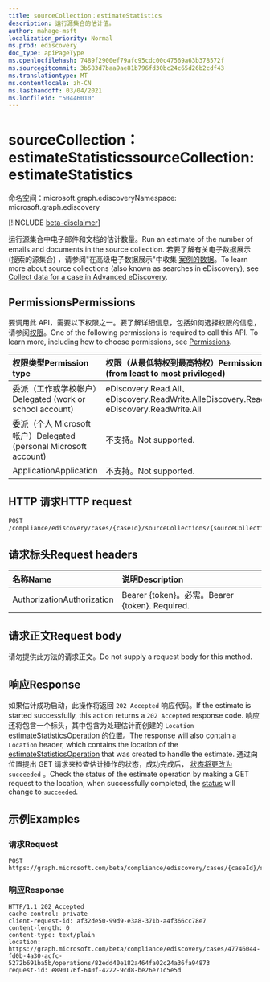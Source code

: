 ```yaml
---
title: sourceCollection：estimateStatistics
description: 运行源集合的估计值。
author: mahage-msft
localization_priority: Normal
ms.prod: ediscovery
doc_type: apiPageType
ms.openlocfilehash: 7489f2900ef79afc95cdc00c47569a63b378572f
ms.sourcegitcommit: 3b583d7baa9ae81b796fd30bc24c65d26b2cdf43
ms.translationtype: MT
ms.contentlocale: zh-CN
ms.lasthandoff: 03/04/2021
ms.locfileid: "50446010"
---
```

# <a name="sourcecollection-estimatestatistics"></a><span data-ttu-id="38439-103">sourceCollection：estimateStatistics</span><span class="sxs-lookup"><span data-stu-id="38439-103">sourceCollection: estimateStatistics</span></span>

<span data-ttu-id="38439-104">命名空间：microsoft.graph.ediscovery</span><span class="sxs-lookup"><span data-stu-id="38439-104">Namespace: microsoft.graph.ediscovery</span></span>

[!INCLUDE [beta-disclaimer](../../includes/beta-disclaimer.md)]

<span data-ttu-id="38439-105">运行源集合中电子邮件和文档的估计数量。</span><span class="sxs-lookup"><span data-stu-id="38439-105">Run an estimate of the number of emails and documents in the source collection.</span></span> <span data-ttu-id="38439-106">若要了解有关电子数据展示 (搜索的源集合) ，请参阅"在高级电子数据展示"中收集 [案例的数据](https://docs.microsoft.com/microsoft-365/compliance/collecting-data-for-ediscovery)。</span><span class="sxs-lookup"><span data-stu-id="38439-106">To learn more about source collections (also known as searches in eDiscovery), see [Collect data for a case in Advanced eDiscovery](https://docs.microsoft.com/microsoft-365/compliance/collecting-data-for-ediscovery).</span></span>

## <a name="permissions"></a><span data-ttu-id="38439-107">Permissions</span><span class="sxs-lookup"><span data-stu-id="38439-107">Permissions</span></span>

<span data-ttu-id="38439-p102">要调用此 API，需要以下权限之一。要了解详细信息，包括如何选择权限的信息，请参阅[权限](/graph/permissions-reference)。</span><span class="sxs-lookup"><span data-stu-id="38439-p102">One of the following permissions is required to call this API. To learn more, including how to choose permissions, see [Permissions](/graph/permissions-reference).</span></span>

|<span data-ttu-id="38439-110">权限类型</span><span class="sxs-lookup"><span data-stu-id="38439-110">Permission type</span></span>|<span data-ttu-id="38439-111">权限（从最低特权到最高特权）</span><span class="sxs-lookup"><span data-stu-id="38439-111">Permissions (from least to most privileged)</span></span>|
|:---|:---|
|<span data-ttu-id="38439-112">委派（工作或学校帐户）</span><span class="sxs-lookup"><span data-stu-id="38439-112">Delegated (work or school account)</span></span>|<span data-ttu-id="38439-113">eDiscovery.Read.All、eDiscovery.ReadWrite.All</span><span class="sxs-lookup"><span data-stu-id="38439-113">eDiscovery.Read.All, eDiscovery.ReadWrite.All</span></span>|
|<span data-ttu-id="38439-114">委派（个人 Microsoft 帐户）</span><span class="sxs-lookup"><span data-stu-id="38439-114">Delegated (personal Microsoft account)</span></span>|<span data-ttu-id="38439-115">不支持。</span><span class="sxs-lookup"><span data-stu-id="38439-115">Not supported.</span></span>|
|<span data-ttu-id="38439-116">Application</span><span class="sxs-lookup"><span data-stu-id="38439-116">Application</span></span>|<span data-ttu-id="38439-117">不支持。</span><span class="sxs-lookup"><span data-stu-id="38439-117">Not supported.</span></span>|

## <a name="http-request"></a><span data-ttu-id="38439-118">HTTP 请求</span><span class="sxs-lookup"><span data-stu-id="38439-118">HTTP request</span></span>

<!-- {
  "blockType": "ignored"
}
-->

``` http
POST /compliance/ediscovery/cases/{caseId}/sourceCollections/{sourceCollectionId}/estimateStatistics
```

## <a name="request-headers"></a><span data-ttu-id="38439-119">请求标头</span><span class="sxs-lookup"><span data-stu-id="38439-119">Request headers</span></span>

|<span data-ttu-id="38439-120">名称</span><span class="sxs-lookup"><span data-stu-id="38439-120">Name</span></span>|<span data-ttu-id="38439-121">说明</span><span class="sxs-lookup"><span data-stu-id="38439-121">Description</span></span>|
|:---|:---|
|<span data-ttu-id="38439-122">Authorization</span><span class="sxs-lookup"><span data-stu-id="38439-122">Authorization</span></span>|<span data-ttu-id="38439-p103">Bearer {token}。必需。</span><span class="sxs-lookup"><span data-stu-id="38439-p103">Bearer {token}. Required.</span></span>|

## <a name="request-body"></a><span data-ttu-id="38439-125">请求正文</span><span class="sxs-lookup"><span data-stu-id="38439-125">Request body</span></span>

<span data-ttu-id="38439-126">请勿提供此方法的请求正文。</span><span class="sxs-lookup"><span data-stu-id="38439-126">Do not supply a request body for this method.</span></span>

## <a name="response"></a><span data-ttu-id="38439-127">响应</span><span class="sxs-lookup"><span data-stu-id="38439-127">Response</span></span>

<span data-ttu-id="38439-128">如果估计成功启动，此操作将返回 `202 Accepted` 响应代码。</span><span class="sxs-lookup"><span data-stu-id="38439-128">If the estimate is started successfully, this action returns a `202 Accepted` response code.</span></span> <span data-ttu-id="38439-129">响应还将包含一个标头，其中包含为处理估计而创建的 `Location` [estimateStatisticsOperation](../resources/ediscovery-estimatestatisticsoperation.md) 的位置。</span><span class="sxs-lookup"><span data-stu-id="38439-129">The response will also contain a `Location` header, which contains the location of the [estimateStatisticsOperation](../resources/ediscovery-estimatestatisticsoperation.md) that was created to handle the estimate.</span></span> <span data-ttu-id="38439-130">通过向位置提出 GET 请求来检查估计操作的状态，成功完成后， [状态将更改为](../resources/ediscovery-caseoperation.md#caseoperationstatus-values) `succeeded` 。</span><span class="sxs-lookup"><span data-stu-id="38439-130">Check the status of the estimate operation by making a GET request to the location, when successfully completed, the [status](../resources/ediscovery-caseoperation.md#caseoperationstatus-values) will change to `succeeded`.</span></span>

## <a name="examples"></a><span data-ttu-id="38439-131">示例</span><span class="sxs-lookup"><span data-stu-id="38439-131">Examples</span></span>

### <a name="request"></a><span data-ttu-id="38439-132">请求</span><span class="sxs-lookup"><span data-stu-id="38439-132">Request</span></span>

<!-- {
  "blockType": "request",
  "name": "sourcecollection_estimatestatistics"
}
-->

``` http
POST https://graph.microsoft.com/beta/compliance/ediscovery/cases/{caseId}/sourceCollections/{sourceCollectionId}/estimateStatistics
```

### <a name="response"></a><span data-ttu-id="38439-133">响应</span><span class="sxs-lookup"><span data-stu-id="38439-133">Response</span></span>

<!-- {
  "blockType": "response",
  "truncated": true
}
-->

``` http
HTTP/1.1 202 Accepted
cache-control: private
client-request-id: af32de50-99d9-e3a8-371b-a4f366cc78e7
content-length: 0
content-type: text/plain
location: https://graph.microsoft.com/beta/compliance/ediscovery/cases/47746044-fd0b-4a30-acfc-5272b691ba5b/operations/82edd40e182a464fa02c24a36fa94873
request-id: e890176f-640f-4222-9cd8-be26e71c5e5d
```
